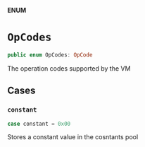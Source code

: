 **ENUM**

# `OpCodes`

```swift
public enum OpCodes: OpCode
```

The operation codes supported by the VM

## Cases
### `constant`

```swift
case constant = 0x00
```

Stores a constant value in the cosntants pool
